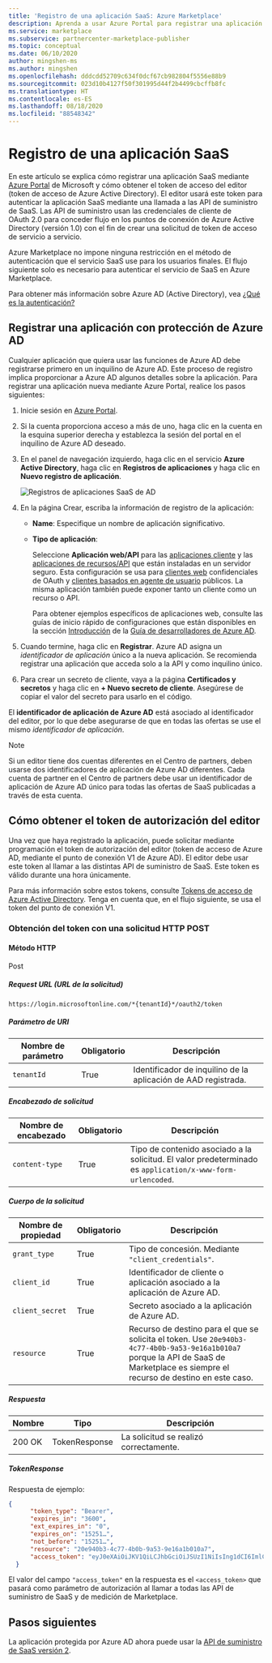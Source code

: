 ```yaml
---
title: 'Registro de una aplicación SaaS: Azure Marketplace'
description: Aprenda a usar Azure Portal para registrar una aplicación SaaS y recibir un token de seguridad de Azure Active Directory.
ms.service: marketplace
ms.subservice: partnercenter-marketplace-publisher
ms.topic: conceptual
ms.date: 06/10/2020
author: mingshen-ms
ms.author: mingshen
ms.openlocfilehash: dddcdd52709c634f0dcf67cb982804f5556e88b9
ms.sourcegitcommit: 023d10b4127f50f301995d44f2b4499cbcffb8fc
ms.translationtype: HT
ms.contentlocale: es-ES
ms.lasthandoff: 08/18/2020
ms.locfileid: "88548342"
---
```

# <a name="register-a-saas-application"></a>Registro de una aplicación SaaS

En este artículo se explica cómo registrar una aplicación SaaS mediante [Azure Portal](https://portal.azure.com/) de Microsoft y cómo obtener el token de acceso del editor (token de acceso de Azure Active Directory). El editor usará este token para autenticar la aplicación SaaS mediante una llamada a las API de suministro de SaaS.  Las API de suministro usan las credenciales de cliente de OAuth 2.0 para conceder flujo en los puntos de conexión de Azure Active Directory (versión 1.0) con el fin de crear una solicitud de token de acceso de servicio a servicio.

Azure Marketplace no impone ninguna restricción en el método de autenticación que el servicio SaaS use para los usuarios finales. El flujo siguiente solo es necesario para autenticar el servicio de SaaS en Azure Marketplace.

Para obtener más información sobre Azure AD (Active Directory), vea [¿Qué es la autenticación?](../../active-directory/develop/authentication-scenarios.md)

## <a name="register-an-azure-ad-secured-app"></a>Registrar una aplicación con protección de Azure AD

Cualquier aplicación que quiera usar las funciones de Azure AD debe registrarse primero en un inquilino de Azure AD. Este proceso de registro implica proporcionar a Azure AD algunos detalles sobre la aplicación. Para registrar una aplicación nueva mediante Azure Portal, realice los pasos siguientes:

1. Inicie sesión en [Azure Portal](https://portal.azure.com/).
2. Si la cuenta proporciona acceso a más de uno, haga clic en la cuenta en la esquina superior derecha y establezca la sesión del portal en el inquilino de Azure AD deseado.
3. En el panel de navegación izquierdo, haga clic en el servicio **Azure Active Directory**, haga clic en **Registros de aplicaciones** y haga clic en **Nuevo registro de aplicación**.

    ![Registros de aplicaciones SaaS de AD](./media/saas-offer-app-registration-v1.png)

4. En la página Crear, escriba la información de registro de la aplicación:
    -   **Name**: Especifique un nombre de aplicación significativo.
    -   **Tipo de aplicación**:  
        
        Seleccione **Aplicación web/API** para las [aplicaciones cliente](../../active-directory/develop/active-directory-dev-glossary.md#client-application) y las [aplicaciones de recursos/API](../../active-directory/develop/active-directory-dev-glossary.md#resource-server) que están instaladas en un servidor seguro. Esta configuración se usa para [clientes web](../../active-directory/develop/active-directory-dev-glossary.md#web-client) confidenciales de OAuth y [clientes basados en agente de usuario](../../active-directory/develop/active-directory-dev-glossary.md#user-agent-based-client) públicos.
        La misma aplicación también puede exponer tanto un cliente como un recurso o API.

        Para obtener ejemplos específicos de aplicaciones web, consulte las guías de inicio rápido de configuraciones que están disponibles en la sección [Introducción](../../active-directory/develop/quickstart-create-new-tenant.md) de la [Guía de desarrolladores de Azure AD](../../active-directory/develop/index.yml).

5. Cuando termine, haga clic en **Registrar**.  Azure AD asigna un *identificador de aplicación* único a la nueva aplicación. Se recomienda registrar una aplicación que acceda solo a la API y como inquilino único.

6. Para crear un secreto de cliente, vaya a la página **Certificados y secretos** y haga clic en **+ Nuevo secreto de cliente**.  Asegúrese de copiar el valor del secreto para usarlo en el código.

El **identificador de aplicación de Azure AD** está asociado al identificador del editor, por lo que debe asegurarse de que en todas las ofertas se use el mismo *identificador de aplicación*.

>[!Note]
>Si un editor tiene dos cuentas diferentes en el Centro de partners, deben usarse dos identificadores de aplicación de Azure AD diferentes.  Cada cuenta de partner en el Centro de partners debe usar un identificador de aplicación de Azure AD único para todas las ofertas de SaaS publicadas a través de esta cuenta.

## <a name="how-to-get-the-publishers-authorization-token"></a>Cómo obtener el token de autorización del editor

Una vez que haya registrado la aplicación, puede solicitar mediante programación el token de autorización del editor (token de acceso de Azure AD, mediante el punto de conexión V1 de Azure AD). El editor debe usar este token al llamar a las distintas API de suministro de SaaS. Este token es válido durante una hora únicamente. 

Para más información sobre estos tokens, consulte [Tokens de acceso de Azure Active Directory](../../active-directory/develop/access-tokens.md).  Tenga en cuenta que, en el flujo siguiente, se usa el token del punto de conexión V1.

### <a name="get-the-token-with-an-http-post"></a>Obtención del token con una solicitud HTTP POST

#### <a name="http-method"></a>Método HTTP

Post<br>

##### <a name="request-url"></a>*Request URL* (URL de la solicitud) 

`https://login.microsoftonline.com/*{tenantId}*/oauth2/token`

##### <a name="uri-parameter"></a>*Parámetro de URI*

|  Nombre de parámetro    |  Obligatorio         |  Descripción |
|  ---------------   |  ---------------  | ------------ |
|  `tenantId`        |  True      |  Identificador de inquilino de la aplicación de AAD registrada. |

##### <a name="request-header"></a>*Encabezado de solicitud*

|  Nombre de encabezado       |  Obligatorio         |  Descripción |
|  ---------------   |  ---------------  | ------------ |
|  `content-type`    |  True      |  Tipo de contenido asociado a la solicitud. El valor predeterminado es `application/x-www-form-urlencoded`. |

##### <a name="request-body"></a>*Cuerpo de la solicitud*

|  Nombre de propiedad     |  Obligatorio         |  Descripción |
|  ---------------   |  ---------------  | ------------ |
|  `grant_type`      |  True      |  Tipo de concesión. Mediante `"client_credentials"`. |
|  `client_id`       |  True      |  Identificador de cliente o aplicación asociado a la aplicación de Azure AD. |
|  `client_secret`   |  True      |  Secreto asociado a la aplicación de Azure AD. |
|  `resource`        |  True      |  Recurso de destino para el que se solicita el token. Use `20e940b3-4c77-4b0b-9a53-9e16a1b010a7` porque la API de SaaS de Marketplace es siempre el recurso de destino en este caso. |

##### <a name="response"></a>*Respuesta*

|  Nombre     |  Tipo         |  Descripción |
|  ------   |  ---------------  | ------------ |
|  200 OK   |  TokenResponse    |  La solicitud se realizó correctamente. |

##### <a name="tokenresponse"></a>*TokenResponse*

Respuesta de ejemplo:

```json
{
      "token_type": "Bearer",
      "expires_in": "3600",
      "ext_expires_in": "0",
      "expires_on": "15251…",
      "not_before": "15251…",
      "resource": "20e940b3-4c77-4b0b-9a53-9e16a1b010a7",
      "access_token": "eyJ0eXAiOiJKV1QiLCJhbGciOiJSUzI1NiIsIng1dCI6ImlCakwxUmNxemhpeTRmcHhJeGRacW9oTTJZayIsImtpZCI6ImlCakwxUmNxemhpeTRmcHhJeGRacW9oTTJZayJ9…"
  }
```

El valor del campo `"access_token"` en la respuesta es el `<access_token>` que pasará como parámetro de autorización al llamar a todas las API de suministro de SaaS y de medición de Marketplace.

## <a name="next-steps"></a>Pasos siguientes

La aplicación protegida por Azure AD ahora puede usar la [API de suministro de SaaS versión 2](./pc-saas-fulfillment-api-v2.md).
